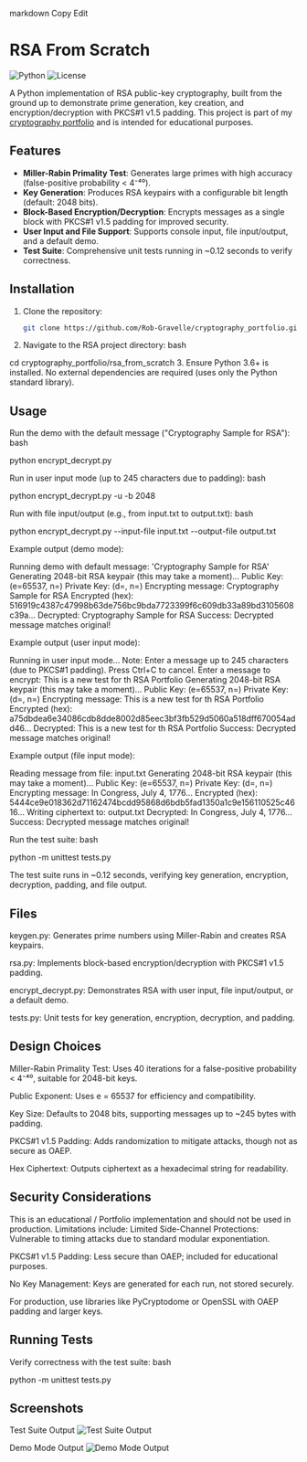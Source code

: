 markdown
Copy
Edit
# RSA From Scratch

![Python](https://img.shields.io/badge/python-3.6%2B-blue)
![License](https://img.shields.io/badge/license-MIT-green)

A Python implementation of RSA public-key cryptography, built from the ground up to demonstrate prime generation, key creation, and encryption/decryption with PKCS#1 v1.5 padding. This project is part of my [cryptography portfolio](https://github.com/Rob-Gravelle/cryptography_portfolio) and is intended for educational purposes.

## Features

- **Miller-Rabin Primality Test**: Generates large primes with high accuracy (false-positive probability < 4⁻⁴⁰).
- **Key Generation**: Produces RSA keypairs with a configurable bit length (default: 2048 bits).
- **Block-Based Encryption/Decryption**: Encrypts messages as a single block with PKCS#1 v1.5 padding for improved security.
- **User Input and File Support**: Supports console input, file input/output, and a default demo.
- **Test Suite**: Comprehensive unit tests running in ~0.12 seconds to verify correctness.

## Installation

1. Clone the repository:
   ```bash
   git clone https://github.com/Rob-Gravelle/cryptography_portfolio.git
2. Navigate to the RSA project directory:
bash

cd cryptography_portfolio/rsa_from_scratch
3. 
Ensure Python 3.6+ is installed. No external dependencies are required (uses only the Python standard library).

## Usage
Run the demo with the default message ("Cryptography Sample for RSA"):
bash

python encrypt_decrypt.py

Run in user input mode (up to 245 characters due to padding):
bash

python encrypt_decrypt.py -u -b 2048

Run with file input/output (e.g., from input.txt to output.txt):
bash

python encrypt_decrypt.py --input-file input.txt --output-file output.txt

Example output (demo mode):

Running demo with default message: 'Cryptography Sample for RSA'
Generating 2048-bit RSA keypair (this may take a moment)...
Public Key: (e=65537, n=<large modulus>)
Private Key: (d=<private exponent>, n=<large modulus>)
Encrypting message: Cryptography Sample for RSA
Encrypted (hex): 516919c4387c47998b63de756bc9bda7723399f6c609db33a89bd3105608c39a...
Decrypted: Cryptography Sample for RSA
Success: Decrypted message matches original!

Example output (user input mode):

Running in user input mode...
Note: Enter a message up to 245 characters (due to PKCS#1 padding). Press Ctrl+C to cancel.
Enter a message to encrypt: This is a new test for th RSA Portfolio
Generating 2048-bit RSA keypair (this may take a moment)...
Public Key: (e=65537, n=<large modulus>)
Private Key: (d=<private exponent>, n=<large modulus>)
Encrypting message: This is a new test for th RSA Portfolio
Encrypted (hex): a75dbdea6e34086cdb8dde8002d85eec3bf3fb529d5060a518dff670054add46...
Decrypted: This is a new test for th RSA Portfolio
Success: Decrypted message matches original!

Example output (file input mode):

Reading message from file: input.txt
Generating 2048-bit RSA keypair (this may take a moment)...
Public Key: (e=65537, n=<large modulus>)
Private Key: (d=<private exponent>, n=<large modulus>)
Encrypting message: In Congress, July 4, 1776...
Encrypted (hex): 5444ce9e018362d71162474bcdd95868d6bdb5fad1350a1c9e156110525c4616...
Writing ciphertext to: output.txt
Decrypted: In Congress, July 4, 1776...
Success: Decrypted message matches original!

Run the test suite:
bash

python -m unittest tests.py

The test suite runs in ~0.12 seconds, verifying key generation, encryption, decryption, padding, and file output.

## Files
keygen.py: Generates prime numbers using Miller-Rabin and creates RSA keypairs.

rsa.py: Implements block-based encryption/decryption with PKCS#1 v1.5 padding.

encrypt_decrypt.py: Demonstrates RSA with user input, file input/output, or a default demo.

tests.py: Unit tests for key generation, encryption, decryption, and padding.

## Design Choices
Miller-Rabin Primality Test: Uses 40 iterations for a false-positive probability < 4⁻⁴⁰, suitable for 2048-bit keys.

Public Exponent: Uses e = 65537 for efficiency and compatibility.

Key Size: Defaults to 2048 bits, supporting messages up to ~245 bytes with padding.

PKCS#1 v1.5 Padding: Adds randomization to mitigate attacks, though not as secure as OAEP.

Hex Ciphertext: Outputs ciphertext as a hexadecimal string for readability.

## Security Considerations
This is an educational / Portfolio implementation and should not be used in production. Limitations include:
Limited Side-Channel Protections: Vulnerable to timing attacks due to standard modular exponentiation.

PKCS#1 v1.5 Padding: Less secure than OAEP; included for educational purposes.

No Key Management: Keys are generated for each run, not stored securely.

For production, use libraries like PyCryptodome or OpenSSL with OAEP padding and larger keys.

## Running Tests
Verify correctness with the test suite:
bash

python -m unittest tests.py

## Screenshots
Test Suite Output
![Test Suite Output](screenshots/test_suite.png)

Demo Mode Output
![Demo Mode Output](screenshots/demo_mode.png) 

